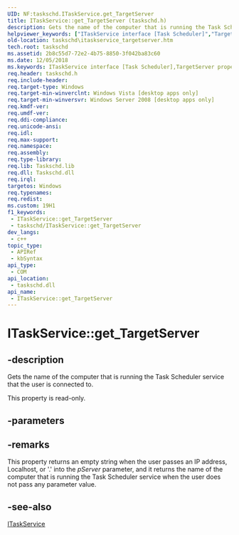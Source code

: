 ```yaml
---
UID: NF:taskschd.ITaskService.get_TargetServer
title: ITaskService::get_TargetServer (taskschd.h)
description: Gets the name of the computer that is running the Task Scheduler service that the user is connected to.
helpviewer_keywords: ["ITaskService interface [Task Scheduler]","TargetServer property","ITaskService.TargetServer","ITaskService.get_TargetServer","ITaskService::TargetServer","ITaskService::get_TargetServer","TargetServer property [Task Scheduler]","TargetServer property [Task Scheduler]","ITaskService interface","get_TargetServer","taskschd.itaskservice_targetserver","taskschd/ITaskService::TargetServer","taskschd/ITaskService::get_TargetServer"]
old-location: taskschd\itaskservice_targetserver.htm
tech.root: taskschd
ms.assetid: 2b8c55d7-72e2-4b75-8850-3f042ba83c60
ms.date: 12/05/2018
ms.keywords: ITaskService interface [Task Scheduler],TargetServer property, ITaskService.TargetServer, ITaskService.get_TargetServer, ITaskService::TargetServer, ITaskService::get_TargetServer, TargetServer property [Task Scheduler], TargetServer property [Task Scheduler],ITaskService interface, get_TargetServer, taskschd.itaskservice_targetserver, taskschd/ITaskService::TargetServer, taskschd/ITaskService::get_TargetServer
req.header: taskschd.h
req.include-header: 
req.target-type: Windows
req.target-min-winverclnt: Windows Vista [desktop apps only]
req.target-min-winversvr: Windows Server 2008 [desktop apps only]
req.kmdf-ver: 
req.umdf-ver: 
req.ddi-compliance: 
req.unicode-ansi: 
req.idl: 
req.max-support: 
req.namespace: 
req.assembly: 
req.type-library: 
req.lib: Taskschd.lib
req.dll: Taskschd.dll
req.irql: 
targetos: Windows
req.typenames: 
req.redist: 
ms.custom: 19H1
f1_keywords:
 - ITaskService::get_TargetServer
 - taskschd/ITaskService::get_TargetServer
dev_langs:
 - c++
topic_type:
 - APIRef
 - kbSyntax
api_type:
 - COM
api_location:
 - taskschd.dll
api_name:
 - ITaskService::get_TargetServer
---
```


# ITaskService::get_TargetServer


## -description

Gets the name of the computer that is running the Task Scheduler service that the user is connected to.

This property is read-only.

## -parameters

## -remarks

This property returns an empty string when the user passes an IP address, Localhost, or  '.' into the <i>pServer</i> parameter, and it returns the name of the computer that is running the Task Scheduler service when the user does not pass any parameter value.

## -see-also

<a href="/windows/desktop/api/taskschd/nn-taskschd-itaskservice">ITaskService</a>

